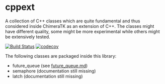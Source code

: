 # cppext
A collection of C++ classes which are quite fundamental and thus considered inside ChimeraTK as an extension of C++. The classes might have different quality, some might be more experimental while others might be extensively tested.

[![Build Status](https://travis-ci.org/ChimeraTK/cppext.svg?branch=master)](https://travis-ci.org/ChimeraTK/cppext)
[![codecov](https://codecov.io/gh/ChimeraTK/cppext/branch/master/graph/badge.svg)](https://codecov.io/gh/ChimeraTK/cppext)

The following classes are packaged inside this library:

* future_queue (see [future_queue.md](future_queue.md))
* semaphore (documentation still missing)
* latch (documentation still missing)
